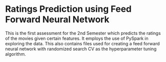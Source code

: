 # Ratings Prediction using Feed Forward Neural Network
This is the first assessment for the 2nd Semester which predicts the ratings of the movies given certain features. It employs the use of PySpark in exploring the data. This also contains files used for creating a feed forward neural network with randomized search CV as the hyperparameter tuning algorithm.

